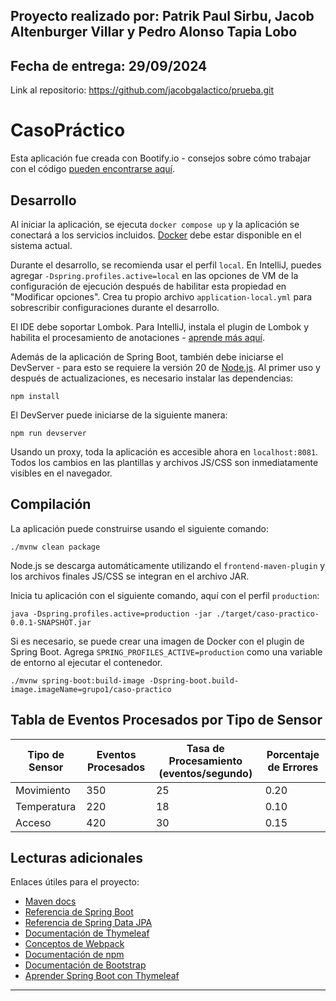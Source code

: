 Proyecto realizado por: Patrik Paul Sirbu, Jacob Altenburger Villar y Pedro Alonso Tapia Lobo
-------------------
Fecha de entrega: 29/09/2024
-------------------
Link al repositorio: https://github.com/jacobgalactico/prueba.git
# CasoPráctico

Esta aplicación fue creada con Bootify.io - consejos sobre cómo trabajar con el código [pueden encontrarse aquí](https://bootify.io/next-steps/).

## Desarrollo

Al iniciar la aplicación, se ejecuta `docker compose up` y la aplicación se conectará a los servicios incluidos. [Docker](https://www.docker.com/get-started/) debe estar disponible en el sistema actual.

Durante el desarrollo, se recomienda usar el perfil `local`. En IntelliJ, puedes agregar `-Dspring.profiles.active=local` en las opciones de VM de la configuración de ejecución después de habilitar esta propiedad en "Modificar opciones". Crea tu propio archivo `application-local.yml` para sobrescribir configuraciones durante el desarrollo.

El IDE debe soportar Lombok. Para IntelliJ, instala el plugin de Lombok y habilita el procesamiento de anotaciones - [aprende más aquí](https://bootify.io/next-steps/spring-boot-with-lombok.html).

Además de la aplicación de Spring Boot, también debe iniciarse el DevServer - para esto se requiere la versión 20 de [Node.js](https://nodejs.org/). Al primer uso y después de actualizaciones, es necesario instalar las dependencias:

```
npm install
```

El DevServer puede iniciarse de la siguiente manera:

```
npm run devserver
```

Usando un proxy, toda la aplicación es accesible ahora en `localhost:8081`. Todos los cambios en las plantillas y archivos JS/CSS son inmediatamente visibles en el navegador.

## Compilación

La aplicación puede construirse usando el siguiente comando:

```
./mvnw clean package
```

Node.js se descarga automáticamente utilizando el `frontend-maven-plugin` y los archivos finales JS/CSS se integran en el archivo JAR.

Inicia tu aplicación con el siguiente comando, aquí con el perfil `production`:

```
java -Dspring.profiles.active=production -jar ./target/caso-practico-0.0.1-SNAPSHOT.jar
```

Si es necesario, se puede crear una imagen de Docker con el plugin de Spring Boot. Agrega `SPRING_PROFILES_ACTIVE=production` como una variable de entorno al ejecutar el contenedor.

```
./mvnw spring-boot:build-image -Dspring-boot.build-image.imageName=grupo1/caso-practico
```

## Tabla de Eventos Procesados por Tipo de Sensor

| Tipo de Sensor | Eventos Procesados | Tasa de Procesamiento (eventos/segundo) | Porcentaje de Errores |
|----------------|--------------------|-----------------------------------------|-----------------------|
| Movimiento     | 350                | 25                                      | 0.20                  |
| Temperatura    | 220                | 18                                      | 0.10                  |
| Acceso         | 420                | 30                                      | 0.15                  |


## Lecturas adicionales

Enlaces útiles para el proyecto:

- [Maven docs](https://maven.apache.org/guides/index.html)
- [Referencia de Spring Boot](https://docs.spring.io/spring-boot/docs/current/reference/htmlsingle/)
- [Referencia de Spring Data JPA](https://docs.spring.io/spring-data/jpa/reference/jpa.html)
- [Documentación de Thymeleaf](https://www.thymeleaf.org/documentation.html)
- [Conceptos de Webpack](https://webpack.js.org/concepts/)
- [Documentación de npm](https://docs.npmjs.com/)
- [Documentación de Bootstrap](https://getbootstrap.com/docs/5.3/getting-started/introduction/)
- [Aprender Spring Boot con Thymeleaf](https://www.wimdeblauwe.com/books/taming-thymeleaf/)

---


